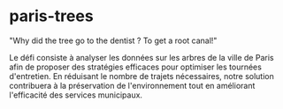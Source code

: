 # paris-trees
"Why did the tree go to the dentist ? To get a root canal!"


Le défi consiste à analyser les données sur les arbres de la ville de Paris afin de proposer des stratégies efficaces pour optimiser les tournées d'entretien. En réduisant le nombre de trajets nécessaires, notre solution contribuera à la préservation de l'environnement tout en améliorant l'efficacité des services municipaux.
